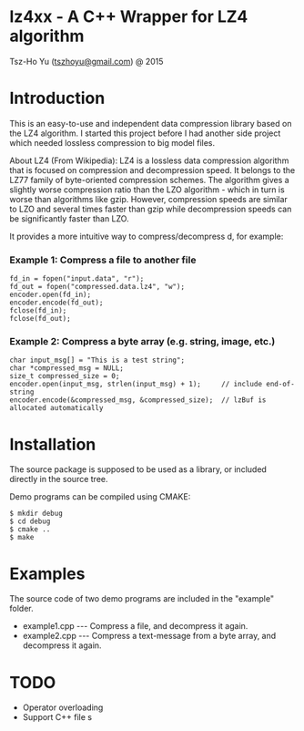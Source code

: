 lz4xx - A C++ Wrapper for LZ4 algorithm
=======================================

Tsz-Ho Yu (tszhoyu@gmail.com) @ 2015

# Introduction

This is an easy-to-use and independent data compression library based on the LZ4 algorithm. I started this project before I had another side project which needed lossless compression to big model files.

About LZ4 (From Wikipedia): LZ4 is a lossless data compression algorithm that is focused on compression and decompression speed. It belongs to the LZ77 family of byte-oriented compression schemes. The algorithm gives a slightly worse compression ratio than the LZO algorithm - which in turn is worse than algorithms like gzip. However, compression speeds are similar to LZO and several times faster than gzip while decompression speeds can be significantly faster than LZO.

It provides a more intuitive way to compress/decompress d, for example:

### Example 1: Compress a file to another file

    fd_in = fopen("input.data", "r");
    fd_out = fopen("compressed.data.lz4", "w");
    encoder.open(fd_in);
    encoder.encode(fd_out);
    fclose(fd_in);
    fclose(fd_out);

### Example 2: Compress a byte array (e.g. string, image, etc.)

    char input_msg[] = "This is a test string";
    char *compressed_msg = NULL;
    size_t compressed_size = 0;
    encoder.open(input_msg, strlen(input_msg) + 1);     // include end-of-string
    encoder.encode(&compressed_msg, &compressed_size);  // lzBuf is allocated automatically

# Installation

The source package is supposed to be used as a library, or included directly in the source tree.

Demo programs can be compiled using CMAKE:

    $ mkdir debug
    $ cd debug
    $ cmake ..
    $ make

# Examples

The source code of two demo programs are included in the "example" folder.

* example1.cpp --- Compress a file, and decompress it again.
* example2.cpp --- Compress a text-message from a byte array, and decompress it again.

# TODO
* Operator overloading
* Support C++ file s

